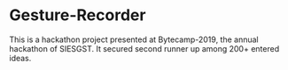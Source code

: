 # Gesture-Recorder
This is a hackathon project presented at Bytecamp-2019, the annual hackathon of SIESGST. It secured second runner up among 200+ entered ideas.
